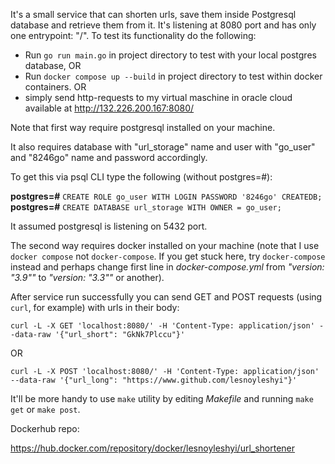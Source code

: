 It's a small service that can shorten urls, save them inside Postgresql database and retrieve them from it.
It's listening at 8080 port and has only one entrypoint: "/".
To test its functionality do the following:
  - Run `go run main.go` in project directory to test with your local postgres database,
  OR
  - Run `docker compose up --build` in project directory to test within docker containers.
  OR
  - simply send http-requests to my virtual maschine in oracle cloud available at http://132.226.200.167:8080/

Note that first way require postgresql installed on your machine.

It also requires database with "url_storage" name and user with "go_user" and "8246go" name and password accordingly.

To get this via psql CLI type the following (without postgres=#):

   **postgres=#** `CREATE ROLE go_user WITH LOGIN PASSWORD '8246go' CREATEDB;`   
   **postgres=#** `CREATE DATABASE url_storage WITH OWNER = go_user;`

  It assumed postgresql is listening on 5432 port.
  
  The second way requires docker installed on your machine (note that I use `docker compose` not `docker-compose`. If you get stuck here, try `docker-compose` instead and perhaps change first line in *docker-compose.yml* from *"version: "3.9""* to *"version: "3.3""* or another).
  
After service run successfully you can send GET and POST requests (using `curl`, for example) with urls in their body:

  ```curl -L -X GET 'localhost:8080/' -H 'Content-Type: application/json' --data-raw '{"url_short": "GkNk7Plccu"}'```
			
  OR
  
  ```curl -L -X POST 'localhost:8080/' -H 'Content-Type: application/json' --data-raw '{"url_long": "https://www.github.com/lesnoyleshyi"}'```


It'll be more handy to use `make` utility by editing *Makefile* and running `make get` or `make post`.
  
Dockerhub repo:

https://hub.docker.com/repository/docker/lesnoyleshyi/url_shortener
